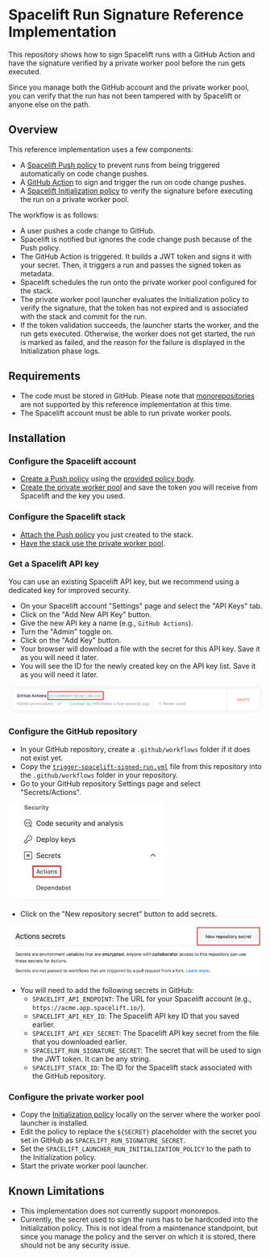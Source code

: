 # Spacelift Run Signature Reference Implementation

This repository shows how to sign Spacelift runs with a GitHub Action and have the signature verified by a private worker pool before the run gets executed.

Since you manage both the GitHub account and the private worker pool, you can verify that the run has not been tampered with by Spacelift or anyone else on the path.

## Overview

This reference implementation uses a few components:

- A [Spacelift Push policy](https://docs.spacelift.io/concepts/policy/git-push-policy) to prevent runs from being triggered automatically on code change pushes.
- A [GitHub Action](./trigger-spacelift-signed-run.yml) to sign and trigger the run on code change pushes.
- A [Spacelift Initialization policy](https://docs.spacelift.io/concepts/policy/run-initialization-policy) to verify the signature before executing the run on a private worker pool.

The workflow is as follows:

- A user pushes a code change to GitHub.
- Spacelift is notified but ignores the code change push because of the Push policy.
- The GitHub Action is triggered. It builds a JWT token and signs it with your secret. Then, it triggers a run and passes the signed token as metadata.
- Spacelift schedules the run onto the private worker pool configured for the stack.
- The private worker pool launcher evaluates the Initialization policy to verify the signature, that the token has not expired and is associated with the stack and commit for the run.
- If the token validation succeeds, the launcher starts the worker, and the run gets executed. Otherwise, the worker does not get started, the run is marked as failed, and the reason for the failure is displayed in the Initialization phase logs.

## Requirements

- The code must be stored in GitHub. Please note that [monorepositories](https://en.wikipedia.org/wiki/Monorepo) are not supported by this reference implementation at this time.
- The Spacelift account must be able to run private worker pools.

## Installation

### Configure the Spacelift account

- [Create a Push policy](https://docs.spacelift.io/concepts/policy#creating-policies) using the [provided policy body](./push-policy.rego).
- [Create the private worker pool](https://docs.spacelift.io/concepts/worker-pools#setting-up) and save the token you will receive from Spacelift and the key you used.

### Configure the Spacelift stack

- [Attach the Push policy](https://docs.spacelift.io/concepts/policy#attaching-policies) you just created to the stack.
- [Have the stack use the private worker pool](https://docs.spacelift.io/concepts/worker-pools#using-worker-pools).

### Get a Spacelift API key

You can use an existing Spacelift API key, but we recommend using a dedicated key for improved security.

- On your Spacelift account "Settings" page and select the "API Keys" tab.
- Click on the "Add New API Key" button.
- Give the new API key a name (e.g., `GitHub Actions`).
- Turn the "Admin" toggle on.
- Click on the "Add Key" button.
- Your browser will download a file with the secret for this API key. Save it as you will need it later.
- You will see the ID for the newly created key on the API key list. Save it as you will need it later.

<img src="./docs/api_key_id.png" alt="api_key_id" />

### Configure the GitHub repository

- In your GitHub repository, create a `.github/workflows` folder if it does not exist yet.
- Copy the [`trigger-spacelift-signed-run.yml`](./trigger-spacelift-signed-run.yml) file from this repository into the `.github/workflows` folder in your repository.
- Go to your GitHub repository Settings page and select "Secrets/Actions".

<img src="./docs/github_settings.png" alt="github_settings" />

- Click on the "New repository secret" button to add secrets.

<img src="./docs/github_new_secret.png" alt="github_new_secret" />

- You will need to add the following secrets in GitHub:
  - `SPACELIFT_API_ENDPOINT`: The URL for your Spacelift account (e.g., `https://acme.app.spacelift.io/`).
  - `SPACELIFT_API_KEY_ID`: The Spacelift API key ID that you saved earlier.
  - `SPACELIFT_API_KEY_SECRET`: The Spacelift API key secret from the file that you downloaded earlier.
  - `SPACELIFT_RUN_SIGNATURE_SECRET`: The secret that will be used to sign the JWT token. It can be any string.
  - `SPACELIFT_STACK_ID`: The ID for the Spacelift stack associated with the GitHub repository.

### Configure the private worker pool

- Copy the [Initialization policy](./initialization-policy.rego) locally on the server where the worker pool launcher is installed.
- Edit the policy to replace the `${SECRET}` placeholder with the secret you set in GitHub as `SPACELIFT_RUN_SIGNATURE_SECRET`.
- Set the `SPACELIFT_LAUNCHER_RUN_INITIALIZATION_POLICY` to the path to the Initialization policy.
- Start the private worker pool launcher.

## Known Limitations

- This implementation does not currently support monorepos.
- Currently, the secret used to sign the runs has to be hardcoded into the Initialization policy. This is not ideal from a maintenance standpoint, but since you manage the policy and the server on which it is stored, there should not be any security issue.
